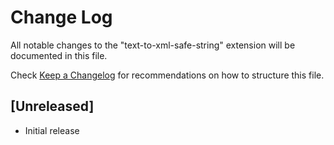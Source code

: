 # Change Log

All notable changes to the "text-to-xml-safe-string" extension will be documented in this file.

Check [Keep a Changelog](http://keepachangelog.com/) for recommendations on how to structure this file.

## [Unreleased]

- Initial release